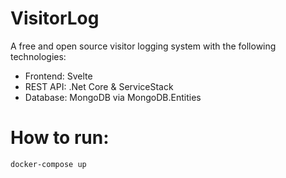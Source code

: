 # VisitorLog
A free and open source visitor logging system with the following technologies:
- Frontend: Svelte
- REST API: .Net Core & ServiceStack
- Database: MongoDB via MongoDB.Entities

# How to run:
```
docker-compose up
```
